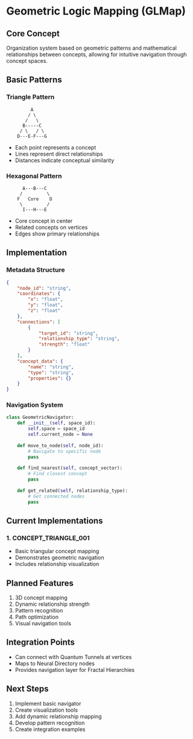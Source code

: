 # Geometric Logic Mapping (GLMap)

## Core Concept
Organization system based on geometric patterns and mathematical relationships between concepts, allowing for intuitive navigation through concept spaces.

## Basic Patterns

### Triangle Pattern
```
         A
        / \
       /   \
      B-----C
     / \   / \
    D---E-F---G
```
- Each point represents a concept
- Lines represent direct relationships
- Distances indicate conceptual similarity

### Hexagonal Pattern
```
      A---B---C
     /         \
    F   Core    D
     \         /
      I---H---E
```
- Core concept in center
- Related concepts on vertices
- Edges show primary relationships

## Implementation

### Metadata Structure
```json
{
    "node_id": "string",
    "coordinates": {
        "x": "float",
        "y": "float",
        "z": "float"
    },
    "connections": [
        {
            "target_id": "string",
            "relationship_type": "string",
            "strength": "float"
        }
    ],
    "concept_data": {
        "name": "string",
        "type": "string",
        "properties": {}
    }
}
```

### Navigation System
```python
class GeometricNavigator:
    def __init__(self, space_id):
        self.space = space_id
        self.current_node = None
    
    def move_to_node(self, node_id):
        # Navigate to specific node
        pass
    
    def find_nearest(self, concept_vector):
        # Find closest concept
        pass
    
    def get_related(self, relationship_type):
        # Get connected nodes
        pass
```

## Current Implementations

### 1. CONCEPT_TRIANGLE_001
- Basic triangular concept mapping
- Demonstrates geometric navigation
- Includes relationship visualization

## Planned Features
1. 3D concept mapping
2. Dynamic relationship strength
3. Pattern recognition
4. Path optimization
5. Visual navigation tools

## Integration Points
- Can connect with Quantum Tunnels at vertices
- Maps to Neural Directory nodes
- Provides navigation layer for Fractal Hierarchies

## Next Steps
1. Implement basic navigator
2. Create visualization tools
3. Add dynamic relationship mapping
4. Develop pattern recognition
5. Create integration examples